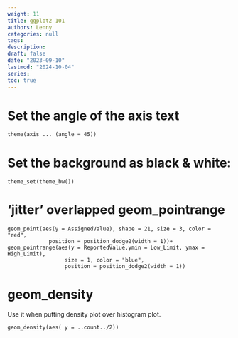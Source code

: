 ```yaml
---
weight: 11
title: ggplot2 101
authors: Lenny
categories: null
tags: 
description: 
draft: false
date: "2023-09-10"
lastmod: "2024-10-04"
series:
toc: true
---
```



<!--more-->

# Set the angle of the axis text
```
theme(axis ... (angle = 45))
```


# Set the background as black & white:  
```
theme_set(theme_bw())
```


#  ‘jitter’ overlapped geom_pointrange
```
geom_point(aes(y = AssignedValue), shape = 21, size = 3, color = "red",
             position = position_dodge2(width = 1))+
geom_pointrange(aes(y = ReportedValue,ymin = Low_Limit, ymax = High_Limit), 
                  size = 1, color = "blue",
                  position = position_dodge2(width = 1))
```


# geom_density 

Use it when putting density plot over histogram plot.  

```
geom_density(aes( y = ..count../2))
```











